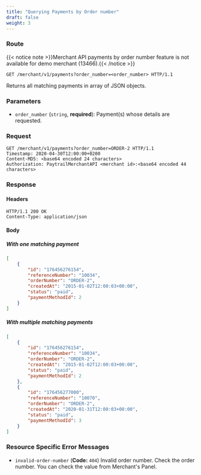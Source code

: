 ```yaml
---
title: "Querying Payments by Order number"
draft: false
weight: 3
---
```


### Route

{{< notice note >}}Merchant API payments by order number feature is not available for demo merchant (13466).{{< /notice >}}

```http
GET /merchant/v1/payments?order_number=<order_number> HTTP/1.1
```

Returns all matching payments in array of JSON objects.

### Parameters

- `order_number` (`string`, **required**): Payment(s) whose details are requested.

### Request

```http
GET /merchant/v1/payments?order_number=ORDER-2 HTTP/1.1
Timestamp: 2020-04-30T12:00:00+0200
Content-MD5: <base64 encoded 24 characters>
Authorization: PaytrailMerchantAPI <merchant id>:<base64 encoded 44 characters>
```

### Response

#### Headers

```http
HTTP/1.1 200 OK
Content-Type: application/json
```

#### Body

##### With one matching payment

```json
[
    {
        "id": "176456276154",
        "referenceNumber": "10034",
        "orderNumber": "ORDER-2",
        "createdAt": "2015-01-02T12:00:03+00:00",
        "status": "paid",
        "paymentMethodId": 2
    }
]
```

##### With multiple matching payments

```json
[
    {
        "id": "176456276154",
        "referenceNumber": "10034",
        "orderNumber": "ORDER-2",
        "createdAt": "2015-01-02T12:00:03+00:00",
        "status": "paid",
        "paymentMethodId": 2
    },
    {
        "id": "176456277000",
        "referenceNumber": "10070",
        "orderNumber": "ORDER-2",
        "createdAt": "2020-01-31T12:00:03+00:00",
        "status": "paid",
        "paymentMethodId": 3
    }
]
```

### Resource Specific Error Messages

- `invalid-order-number` (**Code:** `404`) Invalid order number. Check the order number. You can check the value from Merchant's Panel.

